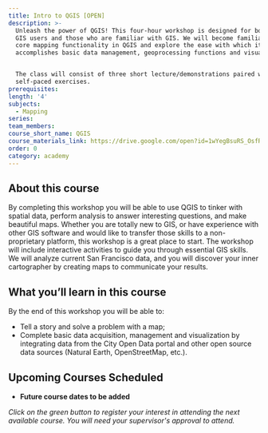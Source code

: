 ```yaml
---
title: Intro to QGIS [OPEN]
description: >-
  Unleash the power of QGIS! This four-hour workshop is designed for both new
  GIS users and those who are familiar with GIS. We will become familiar with
  core mapping functionality in QGIS and explore the ease with which it
  accomplishes basic data management, geoprocessing functions and visualization.


  The class will consist of three short lecture/demonstrations paired with
  self-paced exercises.
prerequisites:
length: '4'
subjects:
  - Mapping
series:
team_members:
course_short_name: QGIS
course_materials_link: https://drive.google.com/open?id=1wYegBsuRS_OsfR9g7Igo9w1bhZO5aiA_
order: 0
category: academy
---
```

## About this course

By completing this workshop you will be able to use QGIS to tinker with spatial data, perform analysis to answer interesting questions, and make beautiful maps. Whether you are totally new to GIS, or have experience with other GIS software and would like to transfer those skills to a non-proprietary platform, this workshop is a great place to start. The workshop will include interactive activities to guide you through essential GIS skills. We will analyze current San Francisco data, and you will discover your inner cartographer by creating maps to communicate your results.

## What you’ll learn in this course

By the end of this workshop you will be able to:

* Tell a story and solve a problem with a map;
* Complete basic data acquisition, management and visualization by integrating data from the City Open Data portal and other open source data sources (Natural Earth, OpenStreetMap, etc.).

## Upcoming Courses Scheduled

* **Future course dates to be added**

*Click on the green button to register your interest in attending the next available course. You will need your supervisor's approval to attend.*

##